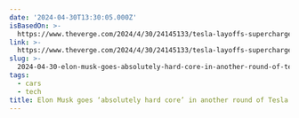 ```yaml
---
date: '2024-04-30T13:30:05.000Z'
isBasedOn: >-
  https://www.theverge.com/2024/4/30/24145133/tesla-layoffs-supercharger-team-elon-musk-hard-core
link: >-
  https://www.theverge.com/2024/4/30/24145133/tesla-layoffs-supercharger-team-elon-musk-hard-core
slug: >-
  2024-04-30-elon-musk-goes-absolutely-hard-core-in-another-round-of-tesla-layoffs-t
tags:
  - cars
  - tech
title: Elon Musk goes ‘absolutely hard core’ in another round of Tesla layoffs - T
---
```


